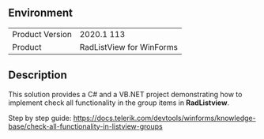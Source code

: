 ## Environment
<table>
	<tr>
		<td>Product Version</td>
		<td>2020.1 113</td>
	</tr>
	<tr>
		<td>Product</td>
		<td>RadListView for WinForms</td>
	</tr>
</table>


## Description 

This solution provides a C# and a VB.NET project demonstrating how to implement check all functionality in the group items in **RadListview**.

Step by step guide: https://docs.telerik.com/devtools/winforms/knowledge-base/check-all-functionality-in-listview-groups